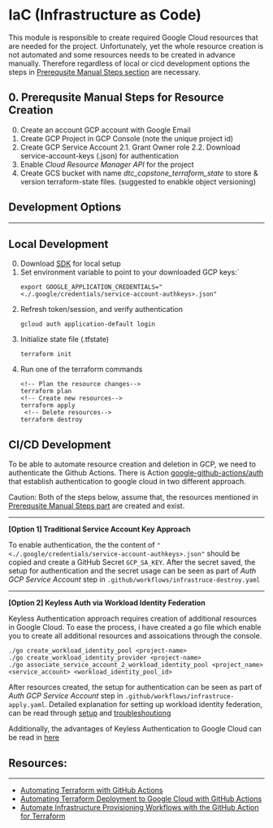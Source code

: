 
# IaC (Infrastructure as Code)

This module is responsible to create required Google Cloud resources that are needed for the project.
Unfortunately, yet the whole resource creation is not automated and some resources needs to be created in advance manually. Therefore regardless of local or cicd development options the steps in [Prerequsite Manual Steps section](#prerequsite-manual-steps-for-resource-creation) are necessary.
## 0. Prerequsite Manual Steps for Resource Creation
0. Create an account GCP account with Google Email
1. Create GCP Project in GCP Console (note the unique project id)
2. Create GCP Service Account
    2.1. Grant Owner role
    2.2. Download service-account-keys (.json) for authentication
3. Enable  *Cloud Resource Manager API* for the project
4. Create GCS bucket with name *dtc_capstone_terraform_state* to store & version terraform-state files. (suggested to enabkle object versioning)

## Development Options
---
## Local Development
0. Download [SDK](https://cloud.google.com/sdk/docs/quickstart) for local setup
1. Set environment variable to point to your downloaded GCP keys:`
    ```shell
    export GOOGLE_APPLICATION_CREDENTIALS="<./.google/credentials/service-account-authkeys>.json"
   ```
2. Refresh token/session, and verify authentication
   ```shell
   gcloud auth application-default login
   ```
3. Initialize state file (.tfstate)
    ```shell
    terraform init
    ```
4. Run one of the terraform commands
   ```shell
   <!-- Plan the resource changes-->
   terraform plan
   <!-- Create new resources-->
   terraform apply
    <!-- Delete resources-->
   terraform destroy

## CI/CD Development
To be able to automate resource creation and deletion in GCP, we need to authenticate the Github Actions.
There is Action [google-github-actions/auth](https://github.com/google-github-actions/auth) that establish authentication to google cloud in two different approach.

Caution: Both of the steps below, assume that, the resources mentioned in [Prerequsite Manual Steps part](#0-prerequsite-manual-steps-for-resource-creation) are created and exist.

---
**[Option 1] Traditional Service Account Key Approach**

 To enable authentication, the the content of `"<./.google/credentials/service-account-authkeys>.json"` should be copied and create a GitHub Secret `GCP_SA_KEY`.
 After the secret saved, the setup for authentication and the secret usage can be seen as part of *Auth GCP Service Account* step in `.github/workflows/infrastruce-destroy.yaml`

 ---
**[Option 2] Keyless Auth via Workload Identity Federation**

Keyless Authentication approach requires creation of additional resources in Google Cloud. To ease the process, i have created a go file which enable you to create all additional resources and assoications through the console.
```shell
./go create_workload_identity_pool <project-name>
./go create_workload_identity_provider <project-name>
./go associate_service_account_2_workload_identity_pool <project_name> <service_account> <workload_identity_pool_id>
```
After resources created, the setup for authentication can be seen as part of *Auth GCP Service Account* step in `.github/workflows/infrastruce-apply.yaml`. Detailed explanation for setting up workload identity federation, can be read through [setup](https://github.com/google-github-actions/auth#setting-up-workload-identity-federation) and [troubleshoutiong](https://github.com/google-github-actions/auth/blob/db6919d07466cc48f0294f11cd9b28bb8d3130d2/docs/TROUBLESHOOTING.md#troubleshooting)

Additionally, the advantages of Keyless Authentication to Google Cloud can be read in [here](https://cloud.google.com/blog/products/identity-security/enabling-keyless-authentication-from-github-actions)


## Resources:
---
- [Automating Terraform with GitHub Actions](https://blog.searce.com/automating-terraform-with-github-actions-5b3aac5abea7)
- [Automating Terraform Deployment to Google Cloud with GitHub Actions](https://medium.com/interleap/automating-terraform-deployment-to-google-cloud-with-github-actions-17516c4fb2e5)
- [Automate Infrastructure Provisioning Workflows with the GitHub Action for Terraform](https://www.hashicorp.com/blog/automate-infrastructure-provisioning-workflows-with-the-github-action-for-terraform)
